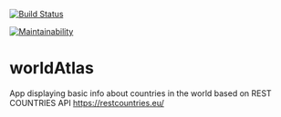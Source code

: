 [![Build Status](https://travis-ci.org/Szczepan87/worldAtlas.svg?branch=master)](https://travis-ci.org/Szczepan87/worldAtlas)

[![Maintainability](https://api.codeclimate.com/v1/badges/8815546746fbe6cbe4e2/maintainability)](https://codeclimate.com/github/Szczepan87/worldAtlas/maintainability)

# worldAtlas

App displaying basic info about countries in the world based on REST COUNTRIES API https://restcountries.eu/
